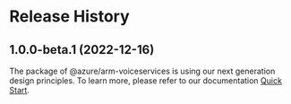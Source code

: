# Release History
    
## 1.0.0-beta.1 (2022-12-16)

The package of @azure/arm-voiceservices is using our next generation design principles. To learn more, please refer to our documentation [Quick Start](https://aka.ms/js-track2-quickstart).
